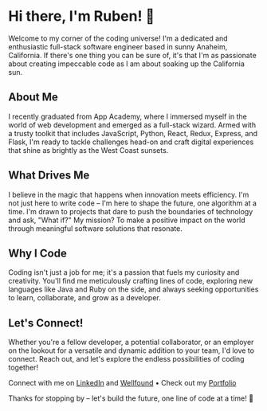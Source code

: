 # Hi there, I'm Ruben! 🚀

Welcome to my corner of the coding universe! I'm a dedicated and enthusiastic full-stack software engineer based in sunny Anaheim, California. If there's one thing you can be sure of, it's that I'm as passionate about creating impeccable code as I am about soaking up the California sun.

## About Me

I recently graduated from App Academy, where I immersed myself in the world of web development and emerged as a full-stack wizard. Armed with a trusty toolkit that includes JavaScript, Python, React, Redux, Express, and Flask, I'm ready to tackle challenges head-on and craft digital experiences that shine as brightly as the West Coast sunsets.

## What Drives Me

I believe in the magic that happens when innovation meets efficiency. I'm not just here to write code – I'm here to shape the future, one algorithm at a time. I'm drawn to projects that dare to push the boundaries of technology and ask, "What if?" My mission? To make a positive impact on the world through meaningful software solutions that resonate.

## Why I Code

Coding isn't just a job for me; it's a passion that fuels my curiosity and creativity. You'll find me meticulously crafting lines of code, exploring new languages like Java and Ruby on the side, and always seeking opportunities to learn, collaborate, and grow as a developer.

## Let's Connect!

Whether you're a fellow developer, a potential collaborator, or an employer on the lookout for a versatile and dynamic addition to your team, I'd love to connect. Reach out, and let's explore the endless possibilities of coding together!

Connect with me on [LinkedIn](https://www.linkedin.com/in/ruben-ramirez-64a6a7265/) and [Wellfound](https://wellfound.com/u/ruben-ramirez-16) • Check out my [Portfolio](https://rubenramirez12.github.io./)

Thanks for stopping by – let's build the future, one line of code at a time! 🌟
